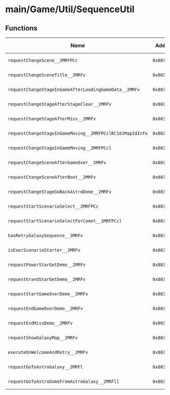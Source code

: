 # main/Game/Util/SequenceUtil

## Functions

| Name | Address | Match % |
|------|---------|---------|
| `requestChangeScene__2MRFPCc` | `0x803F9848` | :x: (0.0%) |
| `requestChangeSceneTitle__2MRFv` | `0x803F984C` | :x: (0.0%) |
| `requestChangeStageInGameAfterLoadingGameData__2MRFv` | `0x803F9884` | :x: (0.0%) |
| `requestChangeStageAfterStageClear__2MRFv` | `0x803F98BC` | :x: (0.0%) |
| `requestChangeStageAfterMiss__2MRFv` | `0x803F98F4` | :x: (0.0%) |
| `requestChangeStageInGameMoving__2MRFPCclRC10JMapIdInfo` | `0x803F9988` | :x: (0.0%) |
| `requestChangeStageInGameMoving__2MRFPCcl` | `0x803F99C4` | :x: (0.0%) |
| `requestChangeSceneAfterGameOver__2MRFv` | `0x803F9A18` | :x: (0.0%) |
| `requestChangeSceneAfterBoot__2MRFv` | `0x803F9A54` | :x: (0.0%) |
| `requestChangeStageGoBackAstroDome__2MRFv` | `0x803F9A8C` | :x: (0.0%) |
| `requestStartScenarioSelect__2MRFPCc` | `0x803F9AC4` | :x: (0.0%) |
| `requestStartScenarioSelectForComet__2MRFPCcl` | `0x803F9AFC` | :x: (0.0%) |
| `hasRetryGalaxySequence__2MRFv` | `0x803F9B34` | :x: (0.0%) |
| `isExecScenarioStarter__2MRFv` | `0x803F9B38` | :x: (0.0%) |
| `requestPowerStarGetDemo__2MRFv` | `0x803F9B3C` | :x: (0.0%) |
| `requestGrandStarGetDemo__2MRFv` | `0x803F9B40` | :x: (0.0%) |
| `requestStartGameOverDemo__2MRFv` | `0x803F9B44` | :x: (0.0%) |
| `requestEndGameOverDemo__2MRFv` | `0x803F9B48` | :x: (0.0%) |
| `requestEndMissDemo__2MRFv` | `0x803F9B4C` | :x: (0.0%) |
| `requestShowGalaxyMap__2MRFv` | `0x803F9B50` | :x: (0.0%) |
| `executeOnWelcomeAndRetry__2MRFv` | `0x803F9B54` | :x: (0.0%) |
| `requestGoToAstroGalaxy__2MRFl` | `0x803F9B78` | :x: (0.0%) |
| `requestGoToAstroDomeFromAstroGalaxy__2MRFll` | `0x803F9BC4` | :x: (0.0%) |